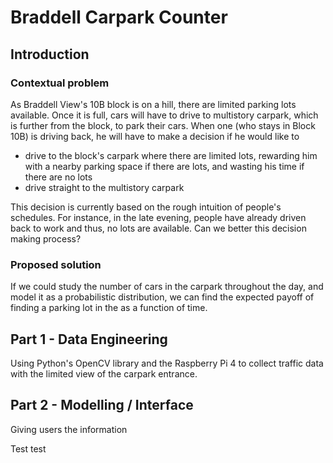 # Braddell Carpark Counter
## Introduction
### Contextual problem
As Braddell View's 10B block is on a hill, there are limited parking lots available.
Once it is full, cars will have to drive to multistory carpark, which is further from the block, to park their cars.
When one (who stays in Block 10B) is driving back, he will have to make a decision if he would like to
* drive to the block's carpark where there are limited lots, rewarding him with a nearby parking space if there are lots, and wasting his time if there are no lots
* drive straight to the multistory carpark

This decision is currently based on the rough intuition of people's schedules.
For instance, in the late evening, people have already driven back to work and thus, no lots are available.
Can we better this decision making process?


### Proposed solution
If we could study the number of cars in the carpark throughout the day, and model it as a probabilistic distribution, we can find the expected payoff of finding a parking lot in the as a function of time.

## Part 1 - Data Engineering
Using Python's OpenCV library and the Raspberry Pi 4 to collect traffic data with the limited view of the carpark entrance.

## Part 2 - Modelling / Interface
Giving users the information

Test test


